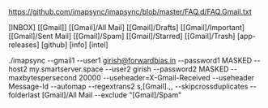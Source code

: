 https://github.com/imapsync/imapsync/blob/master/FAQ.d/FAQ.Gmail.txt

[INBOX]
[[Gmail]]
[[Gmail]/All Mail]
[[Gmail]/Drafts]
[[Gmail]/Important]
[[Gmail]/Sent Mail]
[[Gmail]/Spam]
[[Gmail]/Starred]
[[Gmail]/Trash]
[app-releases]
[github]
[info]
[intel]

./imapsync --gmail1 --user1 girish@forwardbias.in --password1 MASKED --host2 my.smartserver.space --user2 girish --password2 MASKED --maxbytespersecond 20000 --useheader=X-Gmail-Received --useheader Message-Id --automap --regextrans2 s,\[Gmail\].,, --skipcrossduplicates   --folderlast [Gmail]/All Mail --exclude "\[Gmail\]/Spam"

